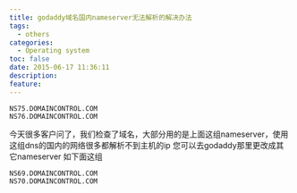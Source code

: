 ```yaml
---
title: godaddy域名国内nameserver无法解析的解决办法
tags:
  - others
categories:
  - Operating system
toc: false
date: 2015-06-17 11:36:11
description:
feature:
---
```

```
NS75.DOMAINCONTROL.COM
NS76.DOMAINCONTROL.COM
```
今天很多客户问了，我们检查了域名，大部分用的是上面这组nameserver，使用这组dns的国内的网络很多都解析不到主机的ip
您可以去godaddy那里更改成其它nameserver
如下面这组
```
NS69.DOMAINCONTROL.COM
NS70.DOMAINCONTROL.COM
```
